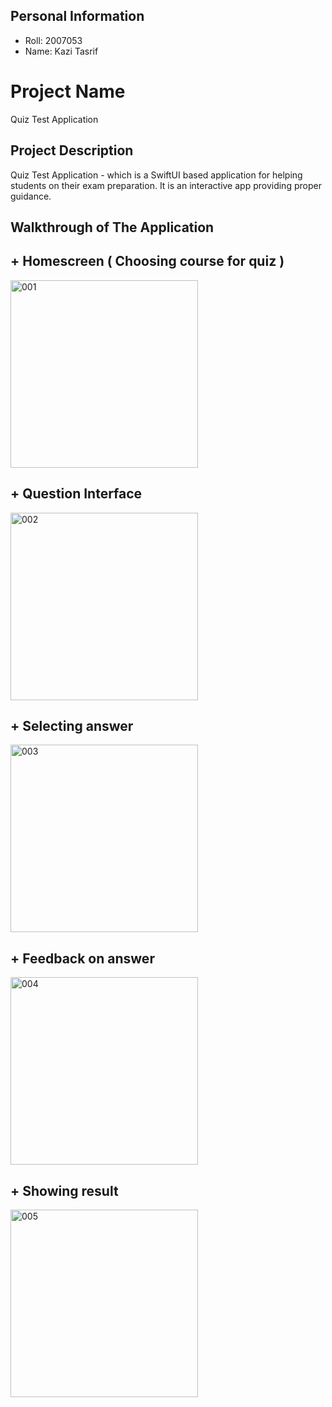 ## Personal Information
+ Roll: 2007053
+ Name: Kazi Tasrif


# Project Name 
Quiz Test Application

## Project Description
Quiz Test Application - which is a SwiftUI based application for helping students on their exam preparation. It is an interactive app providing proper guidance.

## Walkthrough of The Application

## + Homescreen ( Choosing course for quiz )
<img src="https://github.com/user-attachments/assets/6690def7-ddfa-45ba-b656-6614f6a788a6" alt="001" width="300"/>

## + Question Interface
<img src="https://github.com/user-attachments/assets/1432f012-83b6-41cc-a0e7-6e5b3a6416cf" alt="002" width="300"/>

## + Selecting answer
<img src="https://github.com/user-attachments/assets/94336e38-c781-4533-897b-2bfd6fb6c24c" alt="003" width="300"/>

## + Feedback on answer
<img src="https://github.com/user-attachments/assets/6eccf906-1b8e-4af7-8c6e-4fe524b3ab62" alt="004" width="300"/>

## + Showing result
<img src="https://github.com/user-attachments/assets/91ffbbd2-b735-4994-bdfb-9751dd8df979" alt="005" width="300"/>





